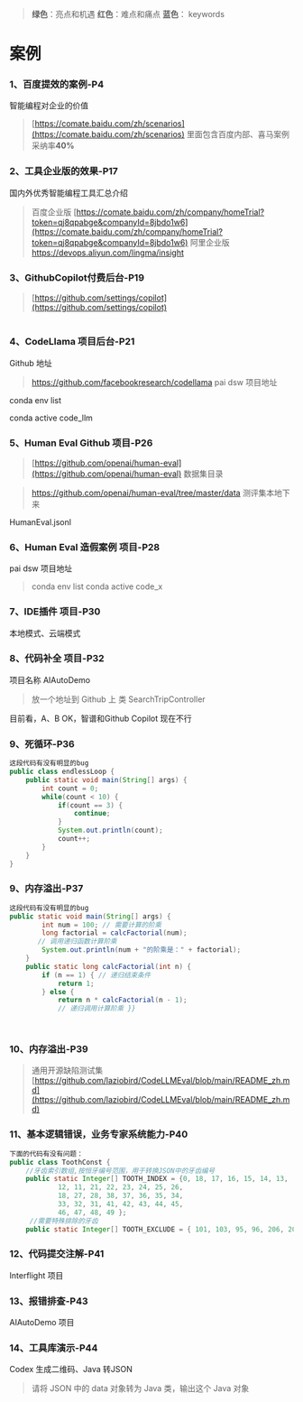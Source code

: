 >**绿色**：亮点和机遇  **红色**：难点和痛点  **蓝色**： keywords 
# 案例

### 1、百度提效的案例-P4

智能编程对企业的价值

>[https://comate.baidu.com/zh/scenarios](https://comate.baidu.com/zh/scenarios)
里面包含百度内部、喜马案例采纳率**40%**


### 2、工具企业版的效果-P17

国内外优秀智能编程工具汇总介绍

>百度企业版
>[https://comate.baidu.com/zh/company/homeTrial?token=qj8qpabge&companyId=8jbdo1w6](https://comate.baidu.com/zh/company/homeTrial?token=qj8qpabge&companyId=8jbdo1w6)
>阿里企业版
>https://devops.aliyun.com/lingma/insight

### 3、GithubCopilot付费后台-P19

>[https://github.com/settings/copilot](https://github.com/settings/copilot)
# 

### 4、CodeLlama 项目后台-P21

Github 地址

>https://github.com/facebookresearch/codellama
pai dsw 项目地址

conda env list

conda active code_llm

 

### 5、Human Eval Github 项目-P26

>[https://github.com/openai/human-eval](https://github.com/openai/human-eval)
数据集目录

>https://github.com/openai/human-eval/tree/master/data
测评集本地下来

HumanEval.jsonl


### 6、Human Eval 造假案例 项目-P28

pai dsw 项目地址

>conda env list
>conda active code_x

### 7、IDE插件 项目-P30

本地模式、云端模式



### 8、代码补全 项目-P32

项目名称 AIAutoDemo

>放一个地址到 Github 上
类 SearchTripController

目前看，A、B OK，智谱和Github Copilot 现在不行


### 9、死循环-P36

```java
这段代码有没有明显的bug
public class endlessLoop {
    public static void main(String[] args) {
        int count = 0;
        while(count < 10) {
            if(count == 3) {
                continue;
            }
            System.out.println(count);
            count++;
        }
    }
}
```



### 9、内存溢出-P37

```java
这段代码有没有明显的bug
public static void main(String[] args) {
        int num = 100; // 需要计算的阶乘
        long factorial = calcFactorial(num); 
       // 调用递归函数计算阶乘
        System.out.println(num + "的阶乘是：" + factorial);
    }
    public static long calcFactorial(int n) {
        if (n == 1) { // 递归结束条件
            return 1;
        } else {
            return n * calcFactorial(n - 1); 
            // 递归调用计算阶乘 }}




```


### 10、内存溢出-P39

>通用开源缺陷测试集
>  [https://github.com/laziobird/CodeLLMEval/blob/main/README_zh.md](https://github.com/laziobird/CodeLLMEval/blob/main/README_zh.md)

### 11、基本逻辑错误，业务专家系统能力-P40

```java
下面的代码有没有问题：
public class ToothConst {
    //牙齿索引数组,按恒牙编号范围，用于转换JSON中的牙齿编号
    public static Integer[] TOOTH_INDEX = {0, 18, 17, 16, 15, 14, 13, 
            12, 11, 21, 22, 23, 24, 25, 26, 
            18, 27, 28, 38, 37, 36, 35, 34, 
            33, 32, 31, 41, 42, 43, 44, 45, 
            46, 47, 48, 49 }; 
     //需要特殊排除的牙齿
    public static Integer[] TOOTH_EXCLUDE = { 101, 103, 95, 96, 206, 206 };}


```


### 12、代码提交注解-P41

Interflight 项目



### 13、报错排查-P43

AIAutoDemo 项目



### 14、工具库演示-P44

Codex 生成二维码、Java 转JSON

>请将 JSON 中的 data 对象转为 Java 类，输出这个 Java 对象

